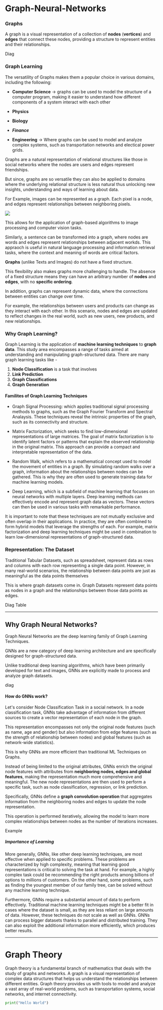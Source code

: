 # Graph-Neural-Networks

### Graphs

A graph is a visual representation of a collection of **nodes** (**vertices**) and **edges** that connect these nodes, providing a structure to represent entities and their relationships.

Diag

### Graph Learning

The versatility of Graphs makes them a popular choice in various domains, including the following:

- **Computer Science** -> graphs can be used to model the structure of a computer program, making it easier to understand how different components of a system interact with each other

- **Physics**

- **Biology**

- ***Finance***

- **Engineering** -> Where graphs can be used to model and analyze complex systems, such as transportation networks and electical power grids.



Graphs are a natural representation of relational structures like those in social networks where the nodes are users and edges represent friendships.

But since, graphs are so versatile they can also be applied to domains where the underlying relational structure is less natural thus unlocking new insights, understanding and ways of learning about data.



For Example, images can be represented as a graph. Each pixel is a node, and edges represent relationships between neighboring pixels.

![](E:\Academics\Third%20Year\First%20Semester\Design_Credit\Graph-Neural-Networks\Graph%20Image%201.png)

This allows for the application of graph-based algorithms to image processing and computer vision tasks.



Similarly, a sentence can be transformed into a graph, where nodes are words and edges represent relationships between adjacent workds. This appraoch is useful in natural language processing and information retrieval tasks, where the context and meaning of words are critical factors.



**Graphs** (unlike Texts and Images) do not have a fixed structure.

This flexibility also makes graphs more challenging to handle. The absence of a fixed structure means they can have an arbitrary  number of **nodes** and **edges**, with no **specific ordering**. 

In addition, graphs can represent dynamic data, where the connections between entities can change over time. 

For example, the relationships between users and products can change as they interact with each other. In this scenario, nodes and edges are updated to reflect changes in the real world, such as new users, new products, and new relationships.

### Why **Graph Learning**?

Graph Learning is the application of **machine learning techniques** to **graph data**. This study area encompasses a range of tasks aimed at understanding and manipulating graph-structured data. There are many graph learning tasks like -

1. **Node Classification** is a task that involves
2. **Link Prediction**
3. **Graph Classifications**
4. **Graph Generation**



#### Familites of Graph Learning Techniques

- Graph Signal Processing: which applies traditional signal processing methods to graphs, such as the Graph Fourier Transform and Spectral Analaysis. These techniques reveal the intrinsic properties of the graph, such as its connectivity and structure.

- Matrix Factorization, which seeks to find low-dimensional representations of large matrices. The goal of matrix factorization is to identify latent factors or patterns that explain the observed relationship in the original matrix. This approach can provide a compact and interpretable representation of the data.

- Random Walk, which refers to a mathematical concept used to model the movement of entities 
  in a graph. By simulating random walks over a graph, information about the relationships 
  between nodes can be gathered. This is why they are often used to generate training data for
  machine learning models.

- Deep Learning, which is a subfield of machine learning that focuses on neural networks with 
  multiple layers. Deep learning methods can effectively encode and represent graph data as 
  vectors. These vectors can then be used in various tasks with remarkable performance.

It is important to note that these techniques are not mutually exclusive and often overlap in their 
applications. In practice, they are often combined to form hybrid models that leverage the strengths of 
each. For example, matrix factorization and deep learning techniques might be used in combination 
to learn low-dimensional representations of graph-structured data.



### Representation: The Dataset

Traditional Tabular Datasets, such as spreadsheet, represent data as rows and columns with each row representing a single data point. However, in many real-world scenarios, the relationship between data points are just as meaningful as the data points themselves <Topology>

This is where graph datasets come in. Graph Datasets represent data points as nodes in a graph and the relationships between those data points as edges.



Diag Table



---

## Why Graph Neural Networks?

Graph Neural Networks are the deep learning family of Graph Learning Techniques.

GNNs are a new category of deep learning architecture and are specifically designed for graph-structured data.

Unlike traditional deep learning algorithms, which have been primarily developed for text and images, GNNs are explicitly made to process and analyze graph datasets.

diag

#### How do GNNs work?

Let's consider Node Classification Task in a social network. In a node classification task, GNNs take advantage of information from different sources to create a vector representation <embeddings> of each node in the graph.

This representation encompasses not only the original node features (such as name, age and gender) but also information from edge features (such as the strength of relationship between nodes) and global features (such as network-wide statistics).



This is why GNNs are more efficient than traditional ML Techniques on Graphs.

Instead of being limited to the original attributes, GNNs enrich the original node features with attributes from **neighboring nodes, edges and global features**, making the representation much more comprehensive and meaningful. The new node representations are then used to perform a specific task, such as node classification, regression, or link prediction.



Specifically, GNNs define a **graph convolution operation** that aggregates information from the neighboring nodes and edges to update the node representation. 

This operation is performed iteratively, allowing the model to learn more complex relationships between nodes as the number of iterations increases.

Example





##### Importance of Learning

More generally, GNNs, like other deep learning techniques, are most effective when applied to 
specific problems. These problems are characterized by high complexity, meaning that learning good 
representations is critical to solving the task at hand. For example, a highly complex task could be 
recommending the right products among billions of options to millions of customers. On the other 
hand, some problems, such as finding the youngest member of our family tree, can be solved without 
any machine learning technique.



Furthermore, GNNs require a substantial amount of data to perform effectively. Traditional machine 
learning techniques might be a better fit in cases where the dataset is small, as they are less reliant on 
large amounts of data. However, these techniques do not scale as well as GNNs. GNNs can process 
bigger datasets thanks to parallel and distributed training. They can also exploit the additional 
information more efficiently, which produces better results.

---

# Graph Theory

Graph theory is a fundamental branch of mathematics that deals with the study of graphs and networks. 
A graph is a visual representation of complex data structures that helps us understand the relationships between different entities. Graph theory provides us with tools to model and analyze a vast array of real-world problems, such as transportation systems, social networks, and internet connectivity.



```python
print("Hello World")
```